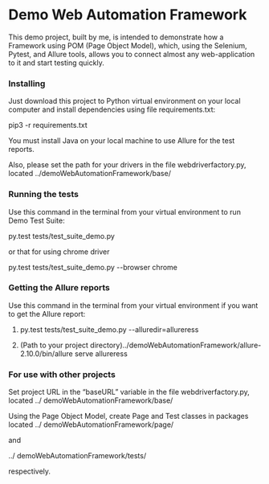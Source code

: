 # Demo Web Automation Framework

This demo project, built by me, is intended to demonstrate how a Framework using POM (Page Object Model), which, using the Selenium, Pytest, and Allure tools, allows you to connect almost any web-application to it and start testing quickly.

### Installing

Just download this project to Python virtual environment on your local computer and install dependencies using file requirements.txt:

pip3 -r requirements.txt

You must install Java on your local machine to use Allure for the test reports.

Also, please set the path for your drivers in the file webdriverfactory.py, located ../demoWebAutomationFramework/base/ 

### Running the tests

Use this command in the terminal from your virtual environment to run Demo Test Suite:

py.test tests/test_suite_demo.py 

or that for using chrome driver

py.test tests/test_suite_demo.py --browser chrome


### Getting the Allure reports

Use this command in the terminal from your virtual environment if you want to get the Allure report:

1. py.test tests/test_suite_demo.py --alluredir=allureress 

2. (Path to your project directory)../demoWebAutomationFramework/allure-2.10.0/bin/allure serve allureress


### For use with other projects

Set project URL in the “baseURL” variable in the file webdriverfactory.py, located ../ demoWebAutomationFramework/base/

Using the Page Object Model, create Page and Test classes in packages located ../ demoWebAutomationFramework/page/ 

and 

../ demoWebAutomationFramework/tests/

respectively.

